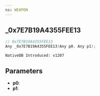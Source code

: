 ```yaml
---
ns: WEAPON
---
```

## _0x7E7B19A4355FEE13

```c
// 0x7E7B19A4355FEE13
Any _0x7E7B19A4355FEE13(Any p0, Any p1);
```

```
NativeDB Introduced: v1207
```

## Parameters
* **p0**:
* **p1**:
